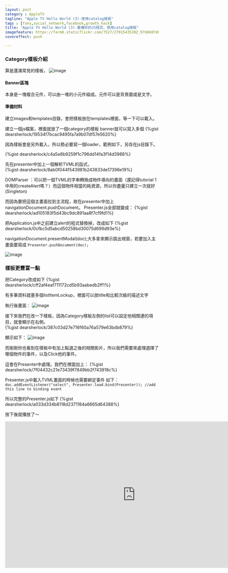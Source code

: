 ```yaml
---
layout: post
category : AppleTV
tagline: "Apple TV Hello World (3)-使用catalog樣板"
tags : [fans,social_network,facebook,growth_hack]
title: "Apple TV Hello World (3)-重構你的JS程式，使用catalog樣板"
imagefeature: https://farm8.staticflickr.com/7527/27015435302_97d4b07d0f_o.jpg
covereffect: push

---
```

### Category樣板介紹
算是還滿常見的樣板，
![image](https://farm8.staticflickr.com/7466/26506624964_0c9568076b_o.jpg)

#### Banner區塊
本身是一塊複合元件，可以由一堆的小元件組成。元件可以是背景圖或是文字。

#### 準備材料
建立images和templates目錄，會把樣板放在templates裡面，等一下可以載入。

建立一個js檔案，裡面就放了一個category的樣板
banner就可以寫入多個
{%gist dearsherlock/19534f7bcac9495fa7a9b07df57e5620%}

因為樣板會是另外載入，所以勢必要寫一個loader，範例如下，另存在js目錄下。

{%gist dearsherlock/c4a5e8b9259f1c796dd14fa3f14d3988%}

先在presenter中加上一個解析TVML的函式，  
{%gist dearsherlock/8ab0f044f543981b243833de17398e19%}

DOMParser ：可以把一個TVML的字串轉換成物件導向的畫面（還記得tutorial 1中用的createAlert嗎？）而這個物件相當的耗資源，所以你盡量只建立一次就好(Singleton)

而因為要把這個主畫面拉到主流程，故在presenter中加上navigationDocument.pushDocument。
Presenter.js全部就變成：
{%gist dearsherlock/ad105183f5d43bc9dc891aa8f7cf9fd1%}

把Application.js中之前建立alert的程式替換掉，改成如下
{%gist dearsherlock/0cfbc5d5abcd50258bd30075d699d93e%}


 navigationDocument.presentModal(doc);大多拿來顯示跳出視窗，若要加入主畫面要寫成      `Presenter.pushDocument(doc);`



![image](https://farm8.staticflickr.com/7747/27113247315_e8d2abcb98_o.png)

### 樣板更豐富一點

把Category改成如下
{%gist dearsherlock/cff2af4eaf711172cd5b93aabedb2ff1%}

有多筆資料就塞多個listItemLockup，裡面可以放title和比較次級的描述文字

執行後畫面：
![image](https://farm8.staticflickr.com/7781/27026635172_07ee9f56d5_o.png)


接下來我們在改一下樣板，因為Category樣板左側的list可以設定他相關連的項目，就會顯示在右側。  
{%gist dearsherlock/387c03d27e716f60a76a579e63bdb879%}


顯示如下：
![image](https://farm8.staticflickr.com/7297/27121919205_293b37727f_o.png)



而剛剛你也看到在樣板中有加上點選之後的相關影片，所以我們需要來處理選擇了哪個物件的事件，以及Click他的事件。

這會在Presenter中處理。我們在裡面加上：
{%gist dearsherlock/7f04432c21e73439f7849bb2f743918c%}

Presenter.js中載入TVML畫面的時候也需要綁定事件
如下：
`    doc.addEventListener("select", Presenter.load.bind(Presenter)); //add this line to binding event
`

所以完整的Presenter.js如下
{%gist dearsherlock/a033d334b8118d2371184a6665d64388%}

按下後就播放了～

<iframe width="854" height="480" src="https://www.youtube.com/embed/0ltrgA-7Ufo" frameborder="0" allowfullscreen></iframe>


